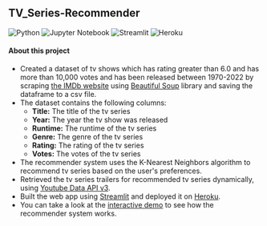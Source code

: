 ## TV_Series-Recommender
![Python](https://img.shields.io/badge/Python-FFD43B?style=for-the-badge&logo=python&logoColor=blue)
![Jupyter Notebook](https://img.shields.io/badge/jupyter-%23FA0F00.svg?style=for-the-badge&logo=jupyter&logoColor=white)
![Streamlit](https://img.shields.io/badge/Streamlit-FF4B4B?style=for-the-badge&logo=Streamlit&logoColor=white)
![Heroku](https://img.shields.io/badge/heroku-%23430098.svg?style=for-the-badge&logo=heroku&logoColor=white)

#### About this project
- Created a dataset of tv shows which has rating greater than 6.0 and has more than 10,000 votes and has been released between 1970-2022 by scraping [the IMDb website](https://www.imdb.com/search/title/?title_type=tv_series,tv_miniseries&release_date=1970-01-01,2022-02-12&user_rating=6.0,10.0&num_votes=10000,&languages=en&sort=user_rating,desc&count=100&start=) using [Beautiful Soup](https://www.crummy.com/software/BeautifulSoup/bs4/doc/) library and saving the dataframe to a csv file.
- The dataset contains the following columns:
  - **Title:** The title of the tv series
  - **Year:** The year the tv show was released
  - **Runtime:** The runtime of the tv series
  - **Genre:** The genre of the tv series
  - **Rating:** The rating of the tv series
  - **Votes:** The votes of the tv series
- The recommender system uses the K-Nearest Neighbors algorithm to recommend tv series based on the user's preferences.
- Retrieved the tv series trailers for recommended tv series dynamically, using [Youtube Data API v3](https://developers.google.com/youtube/v3).
- Built the web app using [Streamlit](https://streamlit.io) and deployed it on [Heroku](https://www.heroku.com
).
- You can take a look at the [interactive demo](https://tv-series-rec.herokuapp.com) to see how the recommender system works.
